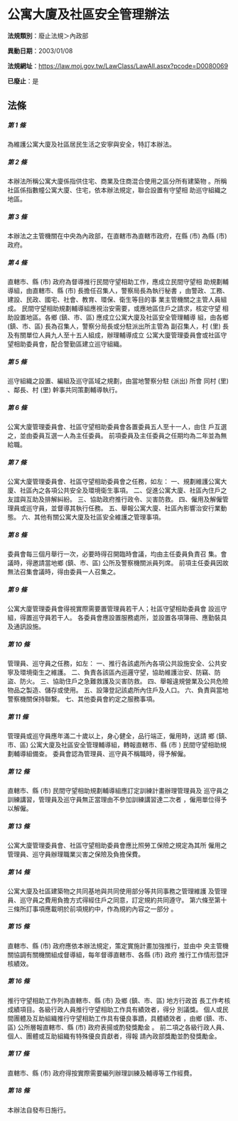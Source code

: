 # 公寓大廈及社區安全管理辦法

**法規類別**：廢止法規＞內政部

**異動日期**：2003/01/08  

**法規網址**：https://law.moj.gov.tw/LawClass/LawAll.aspx?pcode=D0080069

**已廢止**：是



## 法條
##### 第 1 條
為維護公寓大廈及社區居民生活之安寧與安全，特訂本辦法。

##### 第 2 條
本辦法所稱公寓大廈係指供住宅、商業及住商混合使用之區分所有建築物
。所稱社區係指數幢公寓大廈、住宅，依本辦法規定，聯合設置有守望相
助巡守組織之地區。

##### 第 3 條
本辦法之主管機關在中央為內政部，在直轄市為直轄市政府，在縣 (市)
為縣 (市) 政府。

##### 第 4 條
直轄市、縣 (市) 政府為督導推行民間守望相助工作，應成立民間守望相
助規劃輔導組，由直轄市、縣 (市) 長擔任召集人，警察局長為執行秘書
，由警政、工務、建設、民政、國宅、社會、教育、環保、衛生等目的事
業主管機關之主管人員組成。
民間守望相助規劃輔導組應視治安需要，或應地區住戶之請求，核定守望
相助設置地區。各鄉 (鎮、市、區) 應成立公寓大廈及社區安全管理輔導
組，由各鄉 (鎮、市、區) 長為召集人，警察分局長或分駐派出所主管為
副召集人，村 (里) 長及有關單位人員九人至十五人組成，辦理輔導成立
公寓大廈管理委員會或社區守望相助委員會，配合警勤區建立巡守組織。

##### 第 5 條
巡守組織之設置、編組及巡守區域之規劃，由當地警察分駐 (派出) 所會
同村 (里) 、鄰長、村 (里) 幹事共同策劃輔導執行。

##### 第 6 條
公寓大廈管理委員會、社區守望相助委員會各置委員五人至十一人，由住
戶互選之，並由委員互選一人為主任委員。
前項委員及主任委員之任期均為二年並為無給職。

##### 第 7 條
公寓大廈管理委員會、社區守望相助委員會之任務，如左：
一、規劃維護公寓大廈、社區內之各項公共安全及環境衛生事項。
二、促進公寓大廈、社區內住戶之友誼與互助及排解糾紛。
三、協助政府推行政令、災害防救。
四、僱用及解僱管理員或巡守員，並督導其執行任務。
五、舉報公寓大廈、社區內影響治安行業動態。
六、其他有關公寓大廈及社區安全維護之管理事項。


##### 第 8 條
委員會每三個月舉行一次，必要時得召開臨時會議，均由主任委員負責召
集。會議時，得邀請當地鄉 (鎮、市、區) 公所及警察機關派員列席。
前項主任委員因故無法召集會議時，得由委員一人召集之。

##### 第 9 條
公寓大廈管理委員會得視實際需要置管理員若干人；社區守望相助委員會
設巡守組，得置巡守員若干人。
各委員會應設置服務處所，並設置各項簿冊、應勤裝具及通訊設施。

##### 第 10 條
管理員、巡守員之任務，如左：
一、推行各該處所內各項公共設施安全、公共安寧及環境衛生之維護。
二、負責各該區內巡邏守望，協助維護治安、防竊、防盜、防火。
三、協助住戶之急難救護及災害防救。
四、舉報違規營業及公共危險物品之製造、儲存或使用。
五、設簿登記該處所內住戶及人口。
六、負責與當地警察機關保持聯繫。
七、其他委員會約定之服務事項。


##### 第 11 條
管理員或巡守員應年滿二十歲以上，身心健全，品行端正，僱用時，送請
鄉 (鎮、市、區) 公寓大廈及社區安全管理輔導組，轉報直轄市、縣 (市
) 民間守望相助規劃輔導組備查。
委員會認為管理員、巡守員不稱職時，得予解僱。

##### 第 12 條
直轄市、縣 (市) 民間守望相助規劃輔導組應訂定訓練計畫辦理管理員及
巡守員之訓練講習，管理員及巡守員無正當理由不參加訓練講習達二次者
，僱用單位得予以解僱。

##### 第 13 條
公寓大廈管理委員會、社區守望相助委員會應比照勞工保險之規定為其所
僱用之管理員、巡守員辦理職業災害之保險及負擔保費。

##### 第 14 條
公寓大廈及社區建築物之共同基地與共同使用部分等共同事務之管理維護
及管理員、巡守員之費用負擔方式得經住戶之同意，訂定規約共同遵守。
第六條至第十三條所訂事項應載明於前項規約中，作為規約內容之一部分
。

##### 第 15 條
直轄市、縣 (市) 政府應依本辦法規定，策定實施計畫加強推行，並由中
央主管機關協調有關機關組成督導組，每年督導直轄市、各縣 (市) 政府
推行工作情形暨評核績效。

##### 第 16 條
推行守望相助工作列為直轄市、縣 (市) 及鄉 (鎮、市、區) 地方行政首
長工作考核成績項目。各級行政人員推行守望相助工作具有績效者，得分
別議獎。
個人或民間團體及互助組織推行守望相助工作具有優良事蹟，具體績效者
，由鄉 (鎮、市、區) 公所層報直轄市、縣 (市) 政府表揚或酌發獎勵金
。
前二項之各級行政人員、個人、團體或互助組織有特殊優良貢獻者，得報
請內政部獎勵並酌發獎勵金。

##### 第 17 條
直轄市、縣 (市) 政府得按實際需要編列辦理訓練及輔導等工作經費。

##### 第 18 條
本辦法自發布日施行。


